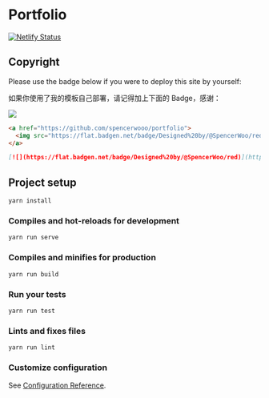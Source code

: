# Portfolio

[![Netlify Status](https://api.netlify.com/api/v1/badges/b78fe007-3630-48ab-9476-d4abf49459f6/deploy-status)](https://app.netlify.com/sites/spencer/deploys)

## Copyright

Please use the badge below if you were to deploy this site by yourself:

如果你使用了我的模板自己部署，请记得加上下面的 Badge，感谢：

[![](https://flat.badgen.net/badge/Designed%20by/@SpencerWoo/red)](https://github.com/spencerwooo/portfolio)

```html
<a href="https://github.com/spencerwooo/portfolio">
  <img src="https://flat.badgen.net/badge/Designed%20by/@SpencerWoo/red" alt="copyright" />
</a>
```

```markdown
[![](https://flat.badgen.net/badge/Designed%20by/@SpencerWoo/red)](https://github.com/spencerwooo/portfolio)
```

## Project setup

```
yarn install
```

### Compiles and hot-reloads for development

```
yarn run serve
```

### Compiles and minifies for production

```
yarn run build
```

### Run your tests

```
yarn run test
```

### Lints and fixes files

```
yarn run lint
```

### Customize configuration

See [Configuration Reference](https://cli.vuejs.org/config/).
